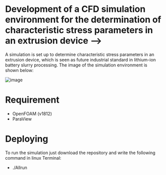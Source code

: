 # Development of a CFD simulation environment for the determination of characteristic stress parameters in an extrusion device -->

A simulation is set up to determine characteristic stress parameters in an
extrusion device, which is seen as future industrial standard in lithium-ion battery slurry
processing. The image of the simulation environment is shown below:

![image](https://user-images.githubusercontent.com/55762593/180151043-5e5896bf-5195-4375-a9e1-2e96520fa812.png)

# Requirement
- OpenFOAM (v1812)
- ParaView

# Deploying

To run the simulation just download the repository and write the following command in linux Terminal:
- ./Allrun
